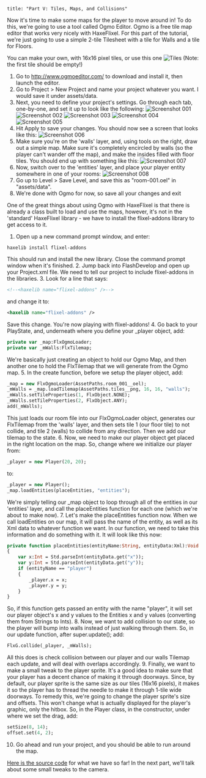 ```
title: "Part V: Tiles, Maps, and Collisions"
```

Now it's time to make some maps for the player to move around in! To do this, we're going to use a tool called Ogmo Editor. Ogmo is a free tile map editor that works very nicely with HaxeFlixel. For this part of the tutorial, we're just going to use a simple 2-tile Tilesheet with a tile for Walls and a tile for Floors.

You can make your own, with 16x16 pixel tiles, or use this one ![Tiles](https://raw.githubusercontent.com/SeiferTim/HaxeFlixel-Tutorial/Part-V/assets/images/tiles.png) (Note: the first tile should be empty!)

1. Go to http://www.ogmoeditor.com/ to download and install it, then launch the editor.
2. Go to Project > New Project and name your project whatever you want. I would save it under assets/data.
3. Next, you need to define your project's settings. Go through each tab, one-by-one, and set it up to look like the following:
![Screenshot 001](../../../images/tutorial/0007.png)
![Screenshot 002](../../../images/tutorial/0008.png)
![Screenshot 003](../../../images/tutorial/0008b.png)
![Screenshot 004](../../../images/tutorial/0009.png)
![Screenshot 005](../../../images/tutorial/0010.png)
4. Hit Apply to save your changes. You should now see a screen that looks like this:
![Screenshot 006](../../../images/tutorial/0011.png)
5. Make sure you're on the 'walls' layer, and, using tools on the right, draw out a simple map. Make sure it's completely encircled by walls (so the player can't wander off the map), and make the insides filled with floor tiles. You should end up with something like this:
![Screenshot 007](../../../images/tutorial/0012.png)
6. Now, switch over to the 'entities' layer, and place your player entity somewhere in one of your rooms:
![Screenshot 008](../../../images/tutorial/0013.png)
7. Go up to Level > Save Level, and save this as "room-001.oel" in "assets/data".
8. We're done with Ogmo for now, so save all your changes and exit

One of the great things about using Ogmo with HaxeFlixel is that there is already a class built to load and use the maps, however, it's not in the 'standard' HaxeFlixel library - we have to install the flixel-addons library to get access to it.

1. Open up a new command prompt window, and enter:
```
haxelib install flixel-addons
```
This should run and install the new library. Close the command prompt window when it's finished.
2. Jump back into FlashDevelop and open up your Project.xml file. We need to tell our project to include flixel-addons in the libraries.
3. Look for a line that says:
```xml
<!--<haxelib name="flixel-addons" />-->
```
and change it to:
```xml
<haxelib name="flixel-addons" />
```
Save this change. You're now playing with flixel-addons!
4. Go back to your PlayState, and,  underneath where you define your _player object, add:
```haxe
private var _map:FlxOgmoLoader;
private var _mWalls:FlxTilemap;
```
We're basically just creating an object to hold our Ogmo Map, and then another one to hold the FlxTilemap that we will generate from the Ogmo map.
5. In the create function, before we setup the player object, add:
```haxe
_map = new FlxOgmoLoader(AssetPaths.room_001__oel);
_mWalls = _map.loadTilemap(AssetPaths.tiles__png, 16, 16, "walls");
_mWalls.setTileProperties(1, FlxObject.NONE);
_mWalls.setTileProperties(2, FlxObject.ANY);
add(_mWalls);
```
This just loads our room file into our FlxOgmoLoader object, generates our FlxTilemap from the 'walls' layer, and then sets tile 1 (our floor tile) to not collide, and tile 2 (walls) to collide from any direction. Then we add our tilemap to the state.
6. Now, we need to make our player object get placed in the right location on the map. So, change where we initialize our player from:
```haxe
_player = new Player(20, 20);
```
to:
```haxe
_player = new Player();
_map.loadEntities(placeEntities, "entities");
```
We're simply telling our _map object to loop through all of the entities in our 'entities' layer, and call the placeEntities function for each one (which we're about to make now).
7. Let's make the placeEntities function now. When we call loadEntities on our map, it will pass the name of the entity, as well as its Xml data to whatever function we want. In our function, we need to take this information and do something with it. It will look like this now:
```haxe
private function placeEntities(entityName:String, entityData:Xml):Void
{
	var x:Int = Std.parseInt(entityData.get("x"));
	var y:Int = Std.parseInt(entityData.get("y"));
	if (entityName == "player")
	{
		_player.x = x;
		_player.y = y;	
	}
}
```
So, if this function gets passed an entity with the name "player", it will set our player object's x and y values to the Entities x and y values (converting them from Strings to Ints).
8. Now, we want to add collision to our state, so the player will bump into walls instead of just walking through them. So, in our update function, after super.update(); add:
```haxe
FlxG.collide(_player, _mWalls);
```
All this does is check collision between our player and our walls Tilemap each update, and will deal with overlaps accordingly.
9. Finally, we want to make a small tweak to the player sprite. It's a good idea to make sure that your player has a decent chance of making it through doorways. Since, by default, our player sprite is the same size as our tiles (16x16 pixels), it makes it so the player has to thread the needle to make it through 1-tile wide doorways. To remedy this, we're going to change the player sprite's size and offsets. This won't change what is actually displayed for the player's graphic, only the hitbox.
So, in the Player class, in the constructor, under where we set the drag, add:
```haxe
setSize(8, 14);
offset.set(4, 2);
```
10. Go ahead and run your project, and you should be able to run around the map.

[Here is the source code](https://github.com/SeiferTim/HaxeFlixel-Tutorial/tree/Part-V) for what we have so far! In the next part, we'll talk about some small tweaks to the camera.
